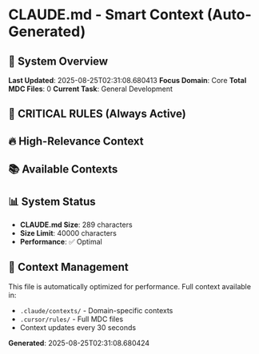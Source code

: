 # CLAUDE.md - Smart Context (Auto-Generated)

## 🎯 System Overview

**Last Updated**: 2025-08-25T02:31:08.680413
**Focus Domain**: Core
**Total MDC Files**: 0
**Current Task**: General Development

## 🚨 CRITICAL RULES (Always Active)

## 🔥 High-Relevance Context

## 📚 Available Contexts


## 📊 System Status

- **CLAUDE.md Size**: 289 characters
- **Size Limit**: 40000 characters
- **Performance**: ✅ Optimal

## 🔄 Context Management

This file is automatically optimized for performance. Full context available in:
- `.claude/contexts/` - Domain-specific contexts
- `.cursor/rules/` - Full MDC files
- Context updates every 30 seconds

**Generated**: 2025-08-25T02:31:08.680424
